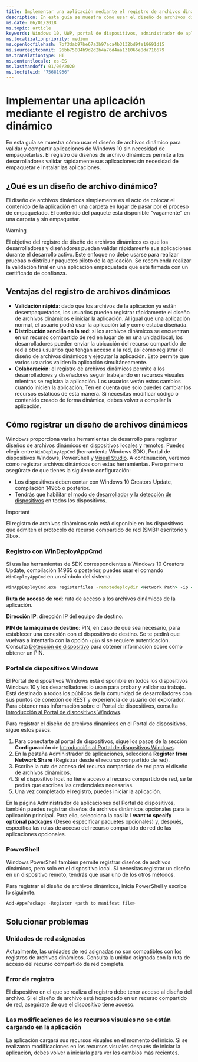 ```yaml
---
title: Implementar una aplicación mediante el registro de archivos dinámico
description: En esta guía se muestra cómo usar el diseño de archivos dinámico para validar y compartir aplicaciones de Windows 10 sin necesidad de empaquetarlas.
ms.date: 06/01/2018
ms.topic: article
keywords: Windows 10, UWP, portal de dispositivos, administrador de aplicaciones, implementación, SDK
ms.localizationpriority: medium
ms.openlocfilehash: 7bf3dab97be67a3b97aca4b3132bd9fe18691d15
ms.sourcegitcommit: 26bb75084b9d2d2b4a76d4aa131066e8da716679
ms.translationtype: HT
ms.contentlocale: es-ES
ms.lasthandoff: 01/06/2020
ms.locfileid: "75681936"
---
```

# <a name="deploy-an-app-through-loose-file-registration"></a>Implementar una aplicación mediante el registro de archivos dinámico 

En esta guía se muestra cómo usar el diseño de archivos dinámico para validar y compartir aplicaciones de Windows 10 sin necesidad de empaquetarlas. El registro de diseños de archivo dinámicos permite a los desarrolladores validar rápidamente sus aplicaciones sin necesidad de empaquetar e instalar las aplicaciones. 

## <a name="what-is-a-loose-file-layout"></a>¿Qué es un diseño de archivo dinámico?

El diseño de archivos dinámicos simplemente es el acto de colocar el contenido de la aplicación en una carpeta en lugar de pasar por el proceso de empaquetado. El contenido del paquete está disponible "vagamente" en una carpeta y sin empaquetar. 

> [!WARNING]
> El objetivo del registro de diseño de archivos dinámicos es que los desarrolladores y diseñadores puedan validar rápidamente sus aplicaciones durante el desarrollo activo. Este enfoque no debe usarse para realizar pruebas o distribuir paquetes piloto de la aplicación. Se recomienda realizar la validación final en una aplicación empaquetada que esté firmada con un certificado de confianza. 

## <a name="advantages-of-loose-file-registration"></a>Ventajas del registro de archivos dinámicos

- **Validación rápida**: dado que los archivos de la aplicación ya están desempaquetados, los usuarios pueden registrar rápidamente el diseño de archivos dinámicos e iniciar la aplicación. Al igual que una aplicación normal, el usuario podrá usar la aplicación tal y como estaba diseñada. 
- **Distribución sencilla en la red**: si los archivos dinámicos se encuentran en un recurso compartido de red en lugar de en una unidad local, los desarrolladores pueden enviar la ubicación del recurso compartido de red a otros usuarios que tengan acceso a la red, así como registrar el diseño de archivos dinámicos y ejecutar la aplicación. Esto permite que varios usuarios validen la aplicación simultáneamente. 
- **Colaboración**: el registro de archivos dinámicos permite a los desarrolladores y diseñadores seguir trabajando en recursos visuales mientras se registra la aplicación. Los usuarios verán estos cambios cuando inicien la aplicación. Ten en cuenta que solo puedes cambiar los recursos estáticos de esta manera. Si necesitas modificar código o contenido creado de forma dinámica, debes volver a compilar la aplicación.

## <a name="how-to-register-a-loose-file-layout"></a>Cómo registrar un diseño de archivos dinámicos

Windows proporciona varias herramientas de desarrollo para registrar diseños de archivos dinámicos en dispositivos locales y remotos. Puedes elegir entre `WinDeployAppCmd` (herramienta Windows SDK), Portal de dispositivos Windows, PowerShell y [Visual Studio](https://docs.microsoft.com/windows/uwp/debug-test-perf/deploying-and-debugging-uwp-apps#register-layout-from-network). A continuación, veremos cómo registrar archivos dinámicos con estas herramientas. Pero primero asegúrate de que tienes la siguiente configuración:

- Los dispositivos deben contar con Windows 10 Creators Update, compilación 14965 o posterior.
- Tendrás que habilitar el [modo de desarrollador](https://docs.microsoft.com/windows/uwp/get-started/enable-your-device-for-development) y la [detección de dispositivos](https://docs.microsoft.com/windows/uwp/get-started/enable-your-device-for-development#device-discovery) en todos los dispositivos.

> [!IMPORTANT]
> El registro de archivos dinámicos solo está disponible en los dispositivos que admiten el protocolo de recurso compartido de red (SMB): escritorio y Xbox. 

### <a name="register-with-windeployappcmd"></a>Registro con WinDeployAppCmd

Si usa las herramientas de SDK correspondientes a Windows 10 Creators Update, compilación 14965 o posterior, puedes usar el comando `WinDeployAppCmd` en un símbolo del sistema.

```cmd
WinAppDeployCmd.exe registerfiles -remotedeploydir <Network Path> -ip <IP Address> -pin <target machine PIN>
```

**Ruta de acceso de red**: ruta de acceso a los archivos dinámicos de la aplicación.

**Dirección IP**: dirección IP del equipo de destino.

**PIN de la máquina de destino**: PIN, en caso de que sea necesario, para establecer una conexión con el dispositivo de destino. Se te pedirá que vuelvas a intentarlo con la opción `-pin` si se requiere autenticación. Consulta [Detección de dispositivo](https://docs.microsoft.com/windows/uwp/get-started/enable-your-device-for-development#device-discovery) para obtener información sobre cómo obtener un PIN.

### <a name="windows-device-portal"></a>Portal de dispositivos Windows

El Portal de dispositivos Windows está disponible en todos los dispositivos Windows 10 y los desarrolladores lo usan para probar y validar su trabajo. Está destinado a todos los públicos de la comunidad de desarrolladores con sus puntos de conexión de REST y experiencia de usuario del explorador. Para obtener más información sobre el Portal de dispositivos, consulta [Introducción al Portal de dispositivos Windows](device-portal.md).

Para registrar el diseño de archivos dinámicos en el Portal de dispositivos, sigue estos pasos.

1. Para conectarte al portal de dispositivos, sigue los pasos de la sección **Configuración** de [Introducción al Portal de dispositivos Windows](device-portal.md).
1. En la pestaña Administrador de aplicaciones, selecciona **Register from Network Share** (Registrar desde el recurso compartido de red).
1. Escribe la ruta de acceso del recurso compartido de red para el diseño de archivos dinámicos. 
1. Si el dispositivo host no tiene acceso al recurso compartido de red, se te pedirá que escribas las credenciales necesarias.
1. Una vez completado el registro, puedes iniciar la aplicación.

En la página Administrador de aplicaciones del Portal de dispositivos, también puedes registrar diseños de archivos dinámicos opcionales para la aplicación principal. Para ello, selecciona la casilla **I want to specify optional packages** (Deseo especificar paquetes opcionales) y, después, especifica las rutas de acceso del recurso compartido de red de las aplicaciones opcionales. 

### <a name="powershell"></a>PowerShell 

Windows PowerShell también permite registrar diseños de archivos dinámicos, pero solo en el dispositivo local. Si necesitas registrar un diseño en un dispositivo remoto, tendrás que usar uno de los otros métodos. 

Para registrar el diseño de archivos dinámicos, inicia PowerShell y escribe lo siguiente.

```PowerShell
Add-AppxPackage -Register <path to manifest file>
```

## <a name="troubleshooting"></a>Solucionar problemas

### <a name="mapped-network-drives"></a>Unidades de red asignadas
Actualmente, las unidades de red asignadas no son compatibles con los registros de archivos dinámicos. Consulta la unidad asignada con la ruta de acceso del recurso compartido de red completa.

### <a name="registration-failure"></a>Error de registro
El dispositivo en el que se realiza el registro debe tener acceso al diseño del archivo. Si el diseño de archivo está hospedado en un recurso compartido de red, asegúrate de que el dispositivo tiene acceso. 

### <a name="modifications-to-visual-assets-arent-being-loaded-in-the-app"></a>Las modificaciones de los recursos visuales no se están cargando en la aplicación 
La aplicación cargará sus recursos visuales en el momento del inicio. Si se realizaron modificaciones en los recursos visuales después de iniciar la aplicación, debes volver a iniciarla para ver los cambios más recientes.
